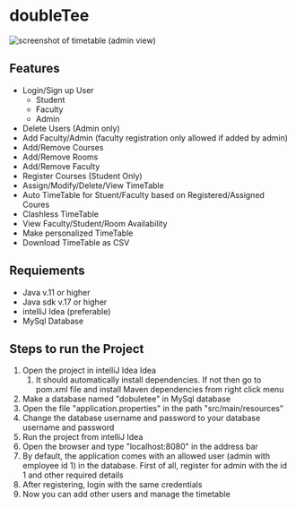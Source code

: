 # doubleTee

![screenshot of timetable (admin view)](https://i.ibb.co/FnFyhZg/screenshot.png "screenshot of timetable")

## Features
  
- Login/Sign up User
  - Student
  - Faculty
  - Admin
- Delete Users (Admin only)
- Add Faculty/Admin (faculty registration only allowed if added by admin)
- Add/Remove Courses
- Add/Remove Rooms
- Add/Remove Faculty
- Register Courses (Student Only)
- Assign/Modify/Delete/View TimeTable
- Auto TimeTable for Stuent/Faculty based on Registered/Assigned Coures
- Clashless TimeTable
- View Faculty/Student/Room Availability
- Make personalized TimeTable
- Download TimeTable as CSV

## Requiements

- Java v.11 or higher
- Java sdk v.17 or higher
- intelliJ Idea (preferable)
- MySql Database

## Steps to run the Project

1. Open the project in intelliJ Idea Idea
   1. It should automatically install dependencies. If not then go to pom.xml file and install Maven dependencies from right click menu
2. Make a database named "dobuletee" in MySql database
3. Open the file "application.properties" in the path "src/main/resources"
4. Change the database username and password to your database username and password
5. Run the project from intelliJ Idea
6. Open the browser and type "localhost:8080" in the address bar
7. By default, the application comes with an allowed user (admin with employee id 1) in the database. First of all, register for admin with the id 1 and other required details
8. After registering, login with the same credentials
9. Now you can add other users and manage the timetable
